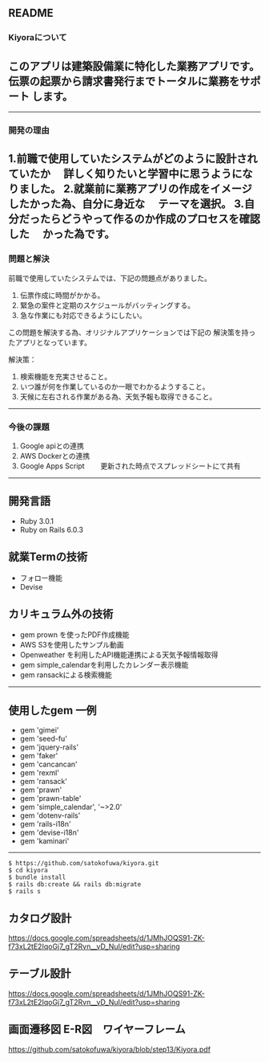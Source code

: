 README
-------------------------------------------------
### Kiyoraについて
このアプリは建築設備業に特化した業務アプリです。
伝票の起票から請求書発行までトータルに業務をサポート
します。
-------------------------------------------------

-------------------------------------------------
### 開発の理由
1.前職で使用していたシステムがどのように設計されていたか
　詳しく知りたいと学習中に思うようになりました。
2.就業前に業務アプリの作成をイメージしたかった為、自分に身近な
　テーマを選択。
3.自分だったらどうやって作るのか作成のプロセスを確認した
　かった為です。
-------------------------------------------------
### 問題と解決
前職で使用していたシステムでは、下記の問題点がありました。
1. 伝票作成に時間がかかる。
2. 緊急の案件と定期のスケジュールがバッティングする。
3. 急な作業にも対応できるようにしたい。

この問題を解決する為、オリジナルアプリケーションでは下記の
解決策を持ったアプリとなっています。

解決策：
1. 検索機能を充実させること。
2. いつ誰が何を作業しているのか一眼でわかるようすること。
3. 天候に左右される作業がある為、天気予報も取得できること。
-------------------------------------------------
### 今後の課題
1. Google apiとの連携
2. AWS Dockerとの連携
3. Google Apps Script 
　　更新された時点でスプレッドシートにて共有
-------------------------------------------------
開発言語
-------------------------------------------------
* Ruby 3.0.1
* Ruby on Rails 6.0.3

就業Termの技術
-------------------------------------------------
* フォロー機能
* Devise

カリキュラム外の技術
-------------------------------------------------
* gem prown を使ったPDF作成機能
* AWS S3を使用したサンプル動画
* Openweather を利用したAPI機能連携による天気予報情報取得
* gem simple_calendarを利用したカレンダー表示機能
* gem ransackによる検索機能
-------------------------------------------------

使用したgem 一例
-------------------------------------------------
* gem 'gimei'
* gem 'seed-fu'
* gem 'jquery-rails'
* gem 'faker'
* gem 'cancancan'
* gem 'rexml'
* gem 'ransack'
* gem 'prawn'
* gem 'prawn-table'
* gem 'simple_calendar', '~>2.0'
* gem 'dotenv-rails'
* gem 'rails-i18n'
* gem 'devise-i18n'
* gem 'kaminari'
-------------------------------------------------
```
$ https://github.com/satokofuwa/kiyora.git
$ cd kiyora
$ bundle install
$ rails db:create && rails db:migrate
$ rails s
```  

カタログ設計
-------------------------------------------------
https://docs.google.com/spreadsheets/d/1JMhJOQS91-ZK-f73xL2tE2IqoGj7_gT2Rvn__vD_NuI/edit?usp=sharing


テーブル設計
-------------------------------------------------

https://docs.google.com/spreadsheets/d/1JMhJOQS91-ZK-f73xL2tE2IqoGj7_gT2Rvn__vD_NuI/edit?usp=sharing



画面遷移図 E-R図　ワイヤーフレーム 
--------------------------------------------------

https://github.com/satokofuwa/kiyora/blob/step13/Kiyora.pdf




